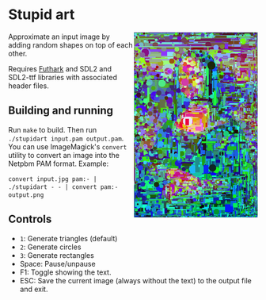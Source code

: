 # Stupid art

<img src="example-output-small.png" width="250" align="right">

Approximate an input image by adding random shapes on top of each other.

Requires [Futhark](http://futhark-lang.org) and SDL2 and SDL2-ttf
libraries with associated header files.

## Building and running

Run `make` to build.  Then run `./stupidart input.pam output.pam`.  You
can use ImageMagick's `convert` utility to convert an image into the
Netpbm PAM format.  Example:

```
convert input.jpg pam:- | ./stupidart - - | convert pam:- output.png
```

## Controls

  - `1`: Generate triangles (default)
  - `2`: Generate circles
  - `3`: Generate rectangles
  - Space: Pause/unpause
  - F1: Toggle showing the text.
  - ESC: Save the current image (always without the text) to the output
    file and exit.
